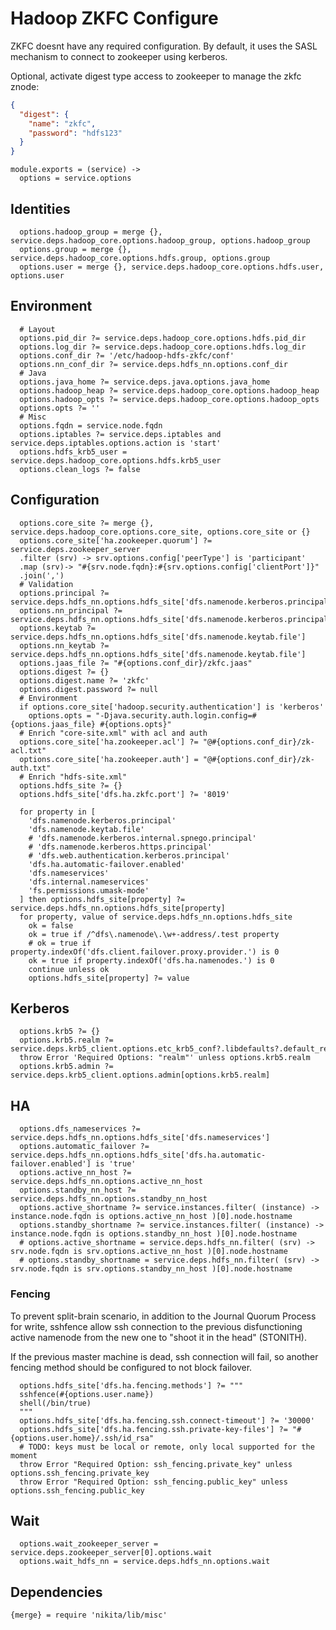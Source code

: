 
# Hadoop ZKFC Configure

ZKFC doesnt have any required configuration. By default, it uses the SASL
mechanism to connect to zookeeper using kerberos.

Optional, activate digest type access to zookeeper to manage the zkfc znode:

```json
{ 
  "digest": {
    "name": "zkfc",
    "password": "hdfs123"
  }
}
```

    module.exports = (service) ->
      options = service.options

## Identities

      options.hadoop_group = merge {}, service.deps.hadoop_core.options.hadoop_group, options.hadoop_group
      options.group = merge {}, service.deps.hadoop_core.options.hdfs.group, options.group
      options.user = merge {}, service.deps.hadoop_core.options.hdfs.user, options.user

## Environment

      # Layout
      options.pid_dir ?= service.deps.hadoop_core.options.hdfs.pid_dir
      options.log_dir ?= service.deps.hadoop_core.options.hdfs.log_dir
      options.conf_dir ?= '/etc/hadoop-hdfs-zkfc/conf'
      options.nn_conf_dir ?= service.deps.hdfs_nn.options.conf_dir
      # Java
      options.java_home ?= service.deps.java.options.java_home
      options.hadoop_heap ?= service.deps.hadoop_core.options.hadoop_heap
      options.hadoop_opts ?= service.deps.hadoop_core.options.hadoop_opts
      options.opts ?= ''
      # Misc
      options.fqdn = service.node.fqdn
      options.iptables ?= service.deps.iptables and service.deps.iptables.options.action is 'start'
      options.hdfs_krb5_user = service.deps.hadoop_core.options.hdfs.krb5_user
      options.clean_logs ?= false

## Configuration

      options.core_site ?= merge {}, service.deps.hadoop_core.options.core_site, options.core_site or {}
      options.core_site['ha.zookeeper.quorum'] ?= service.deps.zookeeper_server
      .filter (srv) -> srv.options.config['peerType'] is 'participant'
      .map (srv)-> "#{srv.node.fqdn}:#{srv.options.config['clientPort']}"
      .join(',')
      # Validation
      options.principal ?= service.deps.hdfs_nn.options.hdfs_site['dfs.namenode.kerberos.principal']
      options.nn_principal ?= service.deps.hdfs_nn.options.hdfs_site['dfs.namenode.kerberos.principal']
      options.keytab ?= service.deps.hdfs_nn.options.hdfs_site['dfs.namenode.keytab.file']
      options.nn_keytab ?= service.deps.hdfs_nn.options.hdfs_site['dfs.namenode.keytab.file']
      options.jaas_file ?= "#{options.conf_dir}/zkfc.jaas"
      options.digest ?= {}
      options.digest.name ?= 'zkfc'
      options.digest.password ?= null
      # Environment
      if options.core_site['hadoop.security.authentication'] is 'kerberos'
        options.opts = "-Djava.security.auth.login.config=#{options.jaas_file} #{options.opts}"
      # Enrich "core-site.xml" with acl and auth
      options.core_site['ha.zookeeper.acl'] ?= "@#{options.conf_dir}/zk-acl.txt"
      options.core_site['ha.zookeeper.auth'] = "@#{options.conf_dir}/zk-auth.txt"
      # Enrich "hdfs-site.xml"
      options.hdfs_site ?= {}
      options.hdfs_site['dfs.ha.zkfc.port'] ?= '8019'

      for property in [
        'dfs.namenode.kerberos.principal'
        'dfs.namenode.keytab.file'
        # 'dfs.namenode.kerberos.internal.spnego.principal'
        # 'dfs.namenode.kerberos.https.principal'
        # 'dfs.web.authentication.kerberos.principal'
        'dfs.ha.automatic-failover.enabled'
        'dfs.nameservices'
        'dfs.internal.nameservices'
        'fs.permissions.umask-mode'
      ] then options.hdfs_site[property] ?= service.deps.hdfs_nn.options.hdfs_site[property]
      for property, value of service.deps.hdfs_nn.options.hdfs_site
        ok = false
        ok = true if /^dfs\.namenode\.\w+-address/.test property
        # ok = true if property.indexOf('dfs.client.failover.proxy.provider.') is 0
        ok = true if property.indexOf('dfs.ha.namenodes.') is 0
        continue unless ok
        options.hdfs_site[property] ?= value

## Kerberos

      options.krb5 ?= {}
      options.krb5.realm ?= service.deps.krb5_client.options.etc_krb5_conf?.libdefaults?.default_realm
      throw Error 'Required Options: "realm"' unless options.krb5.realm
      options.krb5.admin ?= service.deps.krb5_client.options.admin[options.krb5.realm]

## HA

      options.dfs_nameservices ?= service.deps.hdfs_nn.options.hdfs_site['dfs.nameservices']
      options.automatic_failover ?= service.deps.hdfs_nn.options.hdfs_site['dfs.ha.automatic-failover.enabled'] is 'true'
      options.active_nn_host ?= service.deps.hdfs_nn.options.active_nn_host
      options.standby_nn_host ?= service.deps.hdfs_nn.options.standby_nn_host
      options.active_shortname ?= service.instances.filter( (instance) -> instance.node.fqdn is options.active_nn_host )[0].node.hostname
      options.standby_shortname ?= service.instances.filter( (instance) -> instance.node.fqdn is options.standby_nn_host )[0].node.hostname
      # options.active_shortname = service.deps.hdfs_nn.filter( (srv) -> srv.node.fqdn is srv.options.active_nn_host )[0].node.hostname
      # options.standby_shortname = service.deps.hdfs_nn.filter( (srv) -> srv.node.fqdn is srv.options.standby_nn_host )[0].node.hostname

### Fencing

To prevent split-brain scenario, in addition to the Journal Quorum Process for
write, sshfence allow ssh connection to the previous disfunctioning active
namenode from the new one to "shoot it in the head" (STONITH).

If the previous master machine is dead, ssh connection will fail, so another
fencing method should be configured to not block failover.

      options.hdfs_site['dfs.ha.fencing.methods'] ?= """
      sshfence(#{options.user.name})
      shell(/bin/true)
      """
      options.hdfs_site['dfs.ha.fencing.ssh.connect-timeout'] ?= '30000'
      options.hdfs_site['dfs.ha.fencing.ssh.private-key-files'] ?= "#{options.user.home}/.ssh/id_rsa"
      # TODO: keys must be local or remote, only local supported for the moment
      throw Error "Required Option: ssh_fencing.private_key" unless options.ssh_fencing.private_key
      throw Error "Required Option: ssh_fencing.public_key" unless options.ssh_fencing.public_key

## Wait

      options.wait_zookeeper_server = service.deps.zookeeper_server[0].options.wait
      options.wait_hdfs_nn = service.deps.hdfs_nn.options.wait

## Dependencies

    {merge} = require 'nikita/lib/misc'
